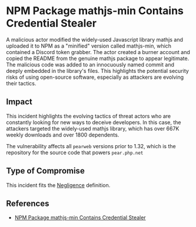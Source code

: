 # NPM Package mathjs-min Contains Credential Stealer

A malicious actor modified the widely-used Javascript library mathjs and uploaded it to NPM as a "minified" version called mathjs-min, which contained a Discord token grabber. The actor created a burner account and copied the README from the genuine mathjs package to appear legitimate. The malicious code was added to an innocuously named commit and deeply embedded in the library's files. This highlights the potential security risks of using open-source software, especially as attackers are evolving their tactics.


## Impact

This incident highlights the evolving tactics of threat actors who are constantly looking for new ways to deceive developers. In this case, the attackers targeted the widely-used mathjs library, which has over 667K weekly downloads and over 1800 dependents.

The vulnerability affects all `pearweb` versions prior to 1.32, which is
the repository for the source code that powers `pear.php.net`

## Type of Compromise

This incident fits the [Negligence](../compromise-definitions.md#Negligence)
definition.

## References

- [NPM Package mathjs-min Contains Credential Stealer](https://blog.phylum.io/phylum-discovers-npm-package-mathjs-min-contains-discord-token-grabber)